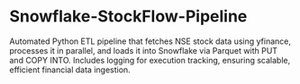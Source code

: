 # Snowflake-StockFlow-Pipeline
Automated Python ETL pipeline that fetches NSE stock data using yfinance, processes it in parallel, and loads it into Snowflake via Parquet with PUT and COPY INTO. Includes logging for execution tracking, ensuring scalable, efficient financial data ingestion.
